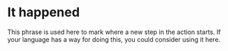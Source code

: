 # It happened

This phrase is used here to mark where a new step in the action starts. If your language has a way for doing this, you could consider using it here.

